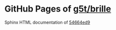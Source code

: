 GitHub Pages of [g5t/brille](https://github.com/g5t/brille.git)
======================================
Sphinx HTML documentation of [54664ed9](https://github.com/g5t/brille/tree/54664ed90b63fc890a5d0ea43ea7cb15be344ef3)
